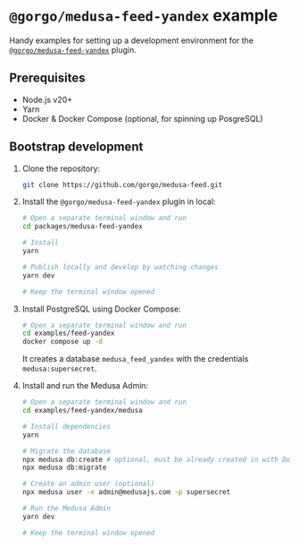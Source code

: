 
# `@gorgo/medusa-feed-yandex` example

Handy examples for setting up a development environment for the [`@gorgo/medusa-feed-yandex`](https://www.npmjs.com/package/@gorgo/medusa-feed-yandex) plugin.

## Prerequisites

- Node.js v20+
- Yarn
- Docker & Docker Compose (optional, for spinning up PosgreSQL)

## Bootstrap development

1. Clone the repository:
   ```bash
   git clone https://github.com/gorgo/medusa-feed.git
   ```

2. Install the `@gorgo/medusa-feed-yandex` plugin in local:
   ```bash
   # Open a separate terminal window and run
   cd packages/medusa-feed-yandex
   
   # Install
   yarn

   # Publish locally and develop by watching changes
   yarn dev

   # Keep the terminal window opened
   ```

3. Install PostgreSQL using Docker Compose:
   ```bash
   # Open a separate terminal window and run
   cd examples/feed-yandex
   docker compose up -d
   ```
   It creates a database `medusa_feed_yandex` with the credentials `medusa:supersecret`.

4. Install and run the Medusa Admin:
   ```bash
   # Open a separate terminal window and run
   cd examples/feed-yandex/medusa
   
   # Install dependencies
   yarn

   # Migrate the database
   npx medusa db:create # optional, must be already created in with Docker Compose
   npx medusa db:migrate

   # Create an admin user (optional)
   npx medusa user -e admin@medusajs.com -p supersecret

   # Run the Medusa Admin
   yarn dev

   # Keep the terminal window opened
   ```